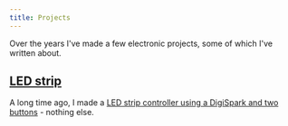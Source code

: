 ```yaml
---
title: Projects
---
```


Over the years I've made a few electronic projects, some of which I've written about.

## [LED strip](/projects/ledstrip)

A long time ago, I made a [LED strip controller using a DigiSpark and two buttons](/projects/ledstrip) - nothing else.
